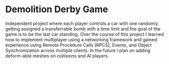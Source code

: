 # Demolition Derby Game
 Independent project where each player controls a car with one randomly getting assigned a transferrable bomb with a time limit and the goal of the game is to be the last car standing. Over the course of this project I learned how to implement multiplayer using a networking framework and gained experience using Remote Procedure Calls [RPCS], Events, and Object Synchronization across multiple clients. In the future I plan on adding deform-able meshes on collisions and AI players.
